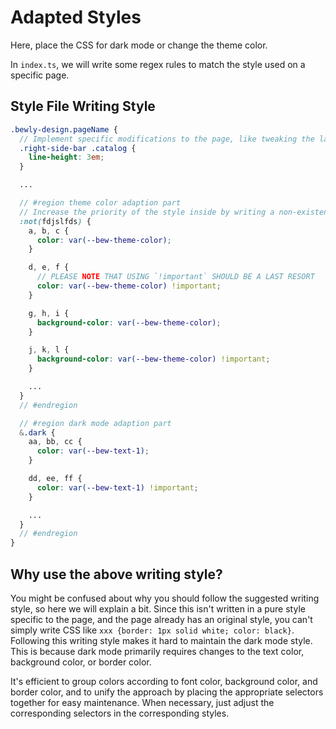 # Adapted Styles

Here, place the CSS for dark mode or change the theme color.

In `index.ts`, we will write some regex rules to match the style used on a specific page.

## Style File Writing Style

<!-- eslint-skip -->
``` scss
.bewly-design.pageName {
  // Implement specific modifications to the page, like tweaking the layout, and place those styles here
  .right-side-bar .catalog {
    line-height: 3em;
  }

  ...

  // #region theme color adaption part
  // Increase the priority of the style inside by writing a non-existent selector in `:not()`
  :not(fdjslfds) {
    a, b, c {
      color: var(--bew-theme-color);
    }

    d, e, f {
      // PLEASE NOTE THAT USING `!important` SHOULD BE A LAST RESORT
      color: var(--bew-theme-color) !important;
    }

    g, h, i {
      background-color: var(--bew-theme-color);
    }

    j, k, l {
      background-color: var(--bew-theme-color) !important;
    }

    ...
  }
  // #endregion

  // #region dark mode adaption part
  &.dark {
    aa, bb, cc {
      color: var(--bew-text-1);
    }

    dd, ee, ff {
      color: var(--bew-text-1) !important;
    }

    ...
  }
  // #endregion
}
```

## Why use the above writing style?

You might be confused about why you should follow the suggested writing style, so here we will explain a bit.
Since this isn't written in a pure style specific to the page, and the page already has an original style, you can't simply write CSS like `xxx {border: 1px solid white; color: black}`.
Following this writing style makes it hard to maintain the dark mode style. This is because dark mode primarily requires changes to the text color, background color, or border color.

It's efficient to group colors according to font color, background color, and border color, and to unify the approach by placing the appropriate selectors together for easy maintenance. When necessary, just adjust the corresponding selectors in the corresponding styles.
